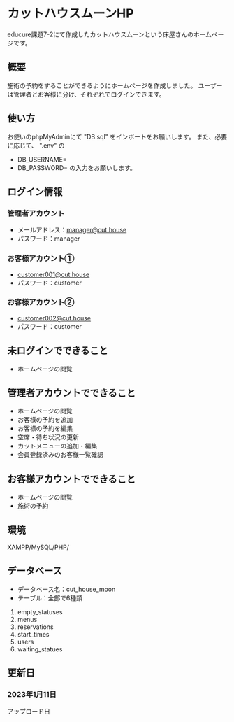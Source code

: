 # カットハウスムーンHP
educure課題7-2にて作成したカットハウスムーンという床屋さんのホームページです。

## 概要
施術の予約をすることができるようにホームページを作成しました。
ユーザーは管理者とお客様に分け、それぞれでログインできます。

## 使い方
お使いのphpMyAdminにて "DB.sql" をインポートをお願いします。
また、必要に応じて、 ".env" の
- DB_USERNAME=
- DB_PASSWORD=
の入力をお願いします。

## ログイン情報
### 管理者アカウント
- メールアドレス：manager@cut.house
- パスワード：manager
### お客様アカウント①
- customer001@cut.house
- パスワード：customer
### お客様アカウント②
- customer002@cut.house
- パスワード：customer

## 未ログインでできること
- ホームページの閲覧

## 管理者アカウントでできること
- ホームページの閲覧
- お客様の予約を追加
- お客様の予約を編集
- 空席・待ち状況の更新
- カットメニューの追加・編集
- 会員登録済みのお客様一覧確認

## お客様アカウントでできること
- ホームページの閲覧
- 施術の予約

## 環境
XAMPP/MySQL/PHP/

## データベース
- データベース名：cut_house_moon
- テーブル：全部で6種類
1. empty_statuses
2. menus
3. reservations
4. start_times
5. users
6. waiting_statues

## 更新日
### 2023年1月11日
アップロード日
